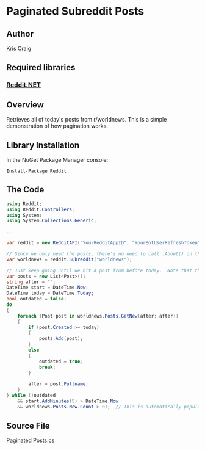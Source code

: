 # Paginated Subreddit Posts

## Author

[Kris Craig](../../../docs/contributors/Kris%20Craig.md)

## Required libraries

### [Reddit.NET](https://github.com/sirkris/Reddit.NET)

## Overview

Retrieves all of today's posts from r/worldnews.  This is a simple demonstration of how pagination works.

## Library Installation

In the NuGet Package Manager console:

    Install-Package Reddit

## The Code

```c#
using Reddit;
using Reddit.Controllers;
using System;
using System.Collections.Generic;

...

var reddit = new RedditAPI("YourRedditAppID", "YourBotUserRefreshToken");

// Since we only need the posts, there's no need to call .About() on this one.  --Kris
var worldnews = reddit.Subreddit("worldnews");

// Just keep going until we hit a post from before today.  Note that the API may sometimes return posts slightly out of order.  --Kris
var posts = new List<Post>();
string after = "";
DateTime start = DateTime.Now;
DateTime today = DateTime.Today;
bool outdated = false;
do
{
	foreach (Post post in worldnews.Posts.GetNew(after: after))
	{
		if (post.Created >= today)
		{
			posts.Add(post);
		}
		else
		{
			outdated = true;
			break;
		}
		
		after = post.Fullname;
	}
} while (!outdated 
	&& start.AddMinutes(5) > DateTime.Now
	&& worldnews.Posts.New.Count > 0);  // This is automatically populated with the results of the last GetNew call.  --Kris
```

## Source File

[Paginated Posts.cs](src/Paginated%20Posts.cs)
